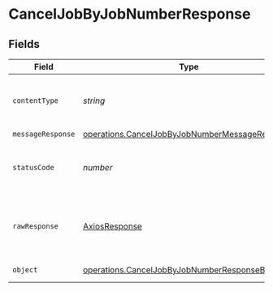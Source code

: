 # CancelJobByJobNumberResponse


## Fields

| Field                                                                                                                   | Type                                                                                                                    | Required                                                                                                                | Description                                                                                                             |
| ----------------------------------------------------------------------------------------------------------------------- | ----------------------------------------------------------------------------------------------------------------------- | ----------------------------------------------------------------------------------------------------------------------- | ----------------------------------------------------------------------------------------------------------------------- |
| `contentType`                                                                                                           | *string*                                                                                                                | :heavy_check_mark:                                                                                                      | HTTP response content type for this operation                                                                           |
| `messageResponse`                                                                                                       | [operations.CancelJobByJobNumberMessageResponse](../../../sdk/models/operations/canceljobbyjobnumbermessageresponse.md) | :heavy_minus_sign:                                                                                                      | N/A                                                                                                                     |
| `statusCode`                                                                                                            | *number*                                                                                                                | :heavy_check_mark:                                                                                                      | HTTP response status code for this operation                                                                            |
| `rawResponse`                                                                                                           | [AxiosResponse](https://axios-http.com/docs/res_schema)                                                                 | :heavy_check_mark:                                                                                                      | Raw HTTP response; suitable for custom response parsing                                                                 |
| `object`                                                                                                                | [operations.CancelJobByJobNumberResponseBody](../../../sdk/models/operations/canceljobbyjobnumberresponsebody.md)       | :heavy_minus_sign:                                                                                                      | Error response.                                                                                                         |